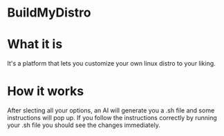 # BuildMyDistro

# What it is

It's a platform that lets you customize your own linux distro to your liking.

# How it works

After slecting all your options, an AI will generate you a .sh file and some instructions will pop up. If you follow the instructions correctly by running your .sh file you should see the changes immediately.
